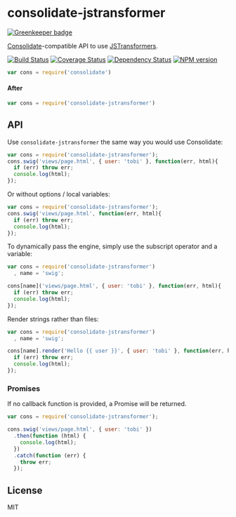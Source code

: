# consolidate-jstransformer

[![Greenkeeper badge](https://badges.greenkeeper.io/jstransformers/consolidate-jstransformer.svg)](https://greenkeeper.io/)

[Consolidate](https://github.com/tj/consolidate.js)-compatible API to use [JSTransformers](http://github.com/jstransformers).

[![Build Status](https://img.shields.io/travis/jstransformers/jstransformer-consolidate/master.svg)](https://travis-ci.org/jstransformers/jstransformer-consolidate)
[![Coverage Status](https://img.shields.io/codecov/c/github/jstransformers/jstransformer-consolidate/master.svg)](https://codecov.io/gh/jstransformers/jstransformer-consolidate)
[![Dependency Status](https://img.shields.io/david/jstransformers/jstransformer-consolidate/master.svg)](http://david-dm.org/jstransformers/jstransformer-consolidate)
[![NPM version](https://img.shields.io/npm/v/jstransformer-consolidate.svg)](https://www.npmjs.org/package/jstransformer-consolidate)

``` javascript
var cons = require('consolidate')
```

#### After

``` javascript
var cons = require('consolidate-jstransformer')
```

## API

Use `consolidate-jstransformer` the same way you would use Consolidate:

```js
var cons = require('consolidate-jstransformer');
cons.swig('views/page.html', { user: 'tobi' }, function(err, html){
  if (err) throw err;
  console.log(html);
});
```

  Or without options / local variables:

```js
var cons = require('consolidate-jstransformer');
cons.swig('views/page.html', function(err, html){
  if (err) throw err;
  console.log(html);
});
```

  To dynamically pass the engine, simply use the subscript operator and a variable:

```js
var cons = require('consolidate-jstransformer')
  , name = 'swig';

cons[name]('views/page.html', { user: 'tobi' }, function(err, html){
  if (err) throw err;
  console.log(html);
});
```

  Render strings rather than files:

```js
var cons = require('consolidate-jstransformer')
  , name = 'swig';

cons[name].render('Hello {{ user }}', { user: 'tobi' }, function(err, html){
  if (err) throw err;
  console.log(html);
});
```

### Promises

If no callback function is provided, a Promise will be returned.

```js
var cons = require('consolidate-jstransformer');

cons.swig('views/page.html', { user: 'tobi' })
  .then(function (html) {
    console.log(html);
  })
  .catch(function (err) {
    throw err;
  });
```

## License

MIT
